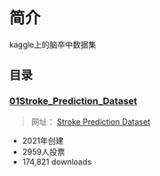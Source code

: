 # 简介
kaggle上的脑卒中数据集


## 目录

### [01Stroke_Prediction_Dataset]()

> 网址： [Stroke Prediction Dataset](https://www.kaggle.com/datasets/fedesoriano/stroke-prediction-dataset)

* 2021年创建
* 2959人投票
* 174,821 downloads

### 














